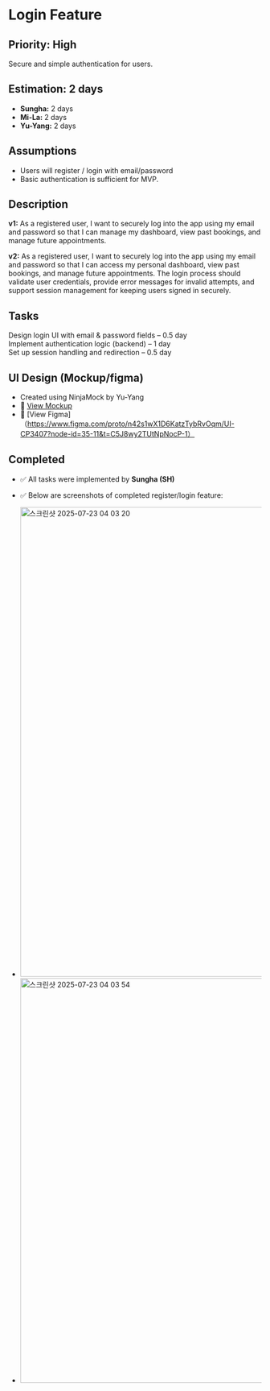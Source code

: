 # Login Feature

## Priority: High  
Secure and simple authentication for users.

## Estimation: 2 days  
- **Sungha:** 2 days  
- **Mi-La:** 2 days  
- **Yu-Yang:** 2 days

## Assumptions  
- Users will register / login with email/password
- Basic authentication is sufficient for MVP.

## Description  
**v1:** As a registered user, I want to securely log into the app using my email and password so that I can manage my dashboard, view past bookings, and manage future appointments.  

**v2:** As a registered user, I want to securely log into the app using my email and password so that I can access my personal dashboard, view past bookings, and manage future appointments. The login process should validate user credentials, provide error messages for invalid attempts, and support session management for keeping users signed in securely.

## Tasks  
Design login UI with email & password fields – 0.5 day  
Implement authentication logic (backend) – 1 day  
Set up session handling and redirection – 0.5 day  

## UI Design (Mockup/figma)  
- Created using NinjaMock by Yu-Yang  
- 🔗 [View Mockup](https://ninjamock.com/s/XRNN7Lx)
- 🔗 [View Figma]（https://www.figma.com/proto/n42s1wX1D6KatzTybRvOqm/UI-CP3407?node-id=35-11&t=C5J8wy2TUtNpNocP-1）

## Completed  
- ✅ All tasks were implemented by **Sungha (SH)**  
- ✅ Below are screenshots of completed register/login feature:

- <img width="1844" height="933" alt="스크린샷 2025-07-23 04 03 20" src="https://github.com/user-attachments/assets/54c099f5-f02c-4d4d-87ea-1fa5ef816ced" />
- <img width="1099" height="804" alt="스크린샷 2025-07-23 04 03 54" src="https://github.com/user-attachments/assets/1090073e-2242-4fa0-96ac-e9b7ab8a2acf" />
